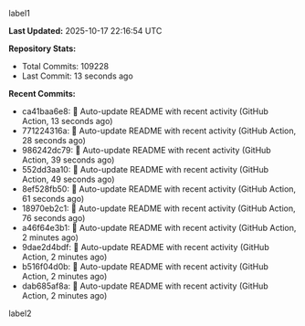 
label1 
<!-- ACTIVITY_START -->
**Last Updated:** 2025-10-17 22:16:54 UTC

**Repository Stats:**
- Total Commits: 109228
- Last Commit: 13 seconds ago

**Recent Commits:**
- ca41baa6e8: 🤖 Auto-update README with recent activity (GitHub Action, 13 seconds ago)
- 771224316a: 🤖 Auto-update README with recent activity (GitHub Action, 28 seconds ago)
- 986242dc79: 🤖 Auto-update README with recent activity (GitHub Action, 39 seconds ago)
- 552dd3aa10: 🤖 Auto-update README with recent activity (GitHub Action, 49 seconds ago)
- 8ef528fb50: 🤖 Auto-update README with recent activity (GitHub Action, 61 seconds ago)
- 18970eb2c1: 🤖 Auto-update README with recent activity (GitHub Action, 76 seconds ago)
- a46f64e3b1: 🤖 Auto-update README with recent activity (GitHub Action, 2 minutes ago)
- 9dae2d4bdf: 🤖 Auto-update README with recent activity (GitHub Action, 2 minutes ago)
- b516f04d0b: 🤖 Auto-update README with recent activity (GitHub Action, 2 minutes ago)
- dab685af8a: 🤖 Auto-update README with recent activity (GitHub Action, 2 minutes ago)
<!-- ACTIVITY_END -->

label2

